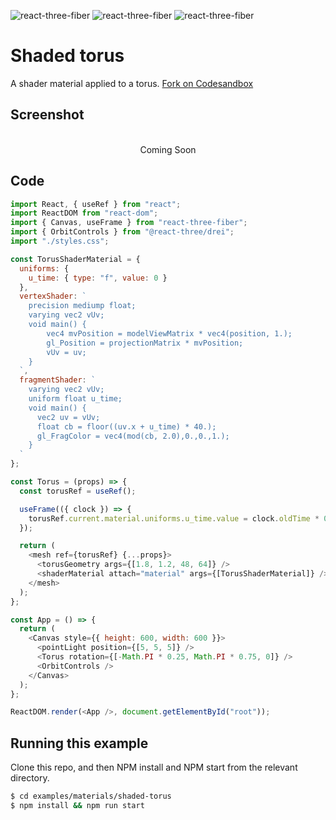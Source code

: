 ![react-three-fiber](https://img.shields.io/badge/dynamic/json?url=https://raw.githubusercontent.com/onion2k/r3f-by-example/develop/examples/materials/shaded-torus/package.json&label=react-three-fiber&query=$.dependencies['react-three-fiber']&color=green) ![react-three-fiber](https://img.shields.io/badge/dynamic/json?url=https://raw.githubusercontent.com/onion2k/r3f-by-example/develop/examples/materials/shaded-torus/package.json&label=three&query=$.dependencies['three']&color=green) ![react-three-fiber](https://img.shields.io/badge/dynamic/json?url=https://raw.githubusercontent.com/onion2k/r3f-by-example/develop/examples/materials/shaded-torus/package.json&label=@react-three/drei&query=$.dependencies['@react-three/drei']&color=green)

# Shaded torus

A shader material applied to a torus. [Fork on Codesandbox](https://githubbox.com/onion2k/r3f-by-example/tree/develop/examples/materials/shaded-torus)

## Screenshot
<div align="center">
  <br>
    Coming Soon
  <br>
</div>

## Code
```js
import React, { useRef } from "react";
import ReactDOM from "react-dom";
import { Canvas, useFrame } from "react-three-fiber";
import { OrbitControls } from "@react-three/drei";
import "./styles.css";

const TorusShaderMaterial = {
  uniforms: {
    u_time: { type: "f", value: 0 }
  },
  vertexShader: `
    precision mediump float;
    varying vec2 vUv;
    void main() {
        vec4 mvPosition = modelViewMatrix * vec4(position, 1.);
        gl_Position = projectionMatrix * mvPosition;
        vUv = uv;
    }
  `,
  fragmentShader: `
    varying vec2 vUv;
    uniform float u_time;
    void main() {
      vec2 uv = vUv;
      float cb = floor((uv.x + u_time) * 40.);
      gl_FragColor = vec4(mod(cb, 2.0),0.,0.,1.);
    }
  `
};

const Torus = (props) => {
  const torusRef = useRef();

  useFrame(({ clock }) => {
    torusRef.current.material.uniforms.u_time.value = clock.oldTime * 0.0001;
  });

  return (
    <mesh ref={torusRef} {...props}>
      <torusGeometry args={[1.8, 1.2, 48, 64]} />
      <shaderMaterial attach="material" args={[TorusShaderMaterial]} />
    </mesh>
  );
};

const App = () => {
  return (
    <Canvas style={{ height: 600, width: 600 }}>
      <pointLight position={[5, 5, 5]} />
      <Torus rotation={[-Math.PI * 0.25, Math.PI * 0.75, 0]} />
      <OrbitControls />
    </Canvas>
  );
};

ReactDOM.render(<App />, document.getElementById("root"));

```

## Running this example

Clone this repo, and then NPM install and NPM start from the relevant directory.

```bash
$ cd examples/materials/shaded-torus
$ npm install && npm run start
```
